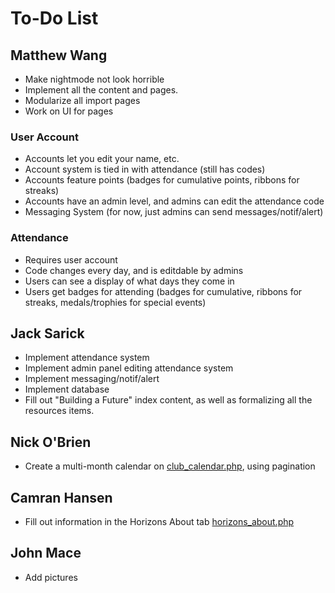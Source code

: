 # To-Do List

## Matthew Wang
* Make nightmode not look horrible
* Implement all the content and pages.
* Modularize all import pages
* Work on UI for pages

### User Account
* Accounts let you edit your name, etc.
* Account system is tied in with attendance (still has codes)
* Accounts feature points (badges for cumulative points, ribbons for streaks)
* Accounts have an admin level, and admins can edit the attendance code
* Messaging System (for now, just admins can send messages/notif/alert)

### Attendance
* Requires user account
* Code changes every day, and is editdable by admins
* Users can see a display of what days they come in
* Users get badges for attending (badges for cumulative, ribbons for streaks, medals/trophies for special events)

## Jack Sarick
* Implement attendance system
* Implement admin panel editing attendance system
* Implement messaging/notif/alert 
* Implement database
* Fill out "Building a Future" index content, as well as formalizing all the resources items.

## Nick O'Brien
* Create a multi-month calendar on [club_calendar.php](club_calendar.php), using pagination

## Camran Hansen
* Fill out information in the Horizons About tab [horizons_about.php](horizons_about.php)

## John Mace
* Add pictures
